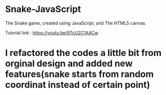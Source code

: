 # Snake-JavaScript

The Snake game, created using JavaScript, and The HTML5 canvas.

Tutorial link : https://youtu.be/9TcU2C1AACw


I refactored the codes a little bit from orginal design and added new features(snake starts from random coordinat instead of certain point)
=======
 

